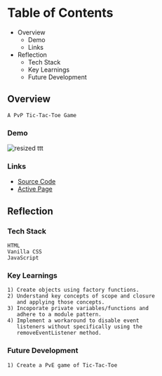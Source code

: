 # Table of Contents
- Overview
  - Demo
  - Links 
- Reflection
  - Tech Stack
  - Key Learnings
  - Future Development

 ## Overview
```
A PvP Tic-Tac-Toe Game
``` 
 ### Demo
 ![resized ttt](https://user-images.githubusercontent.com/40774386/197316587-c7e12d24-a9e8-4264-9256-5a24295804d5.gif)

 ### Links
 
 - [Source Code](https://github.com/daveparkster/tic-tac-toe)
 - [Active Page](https://daveparkster.github.io/tic-tac-toe/)
 
 ## Reflection
 ### Tech Stack
 ```
 HTML
 Vanilla CSS
 JavaScript
 ```
 ### Key Learnings
 ```
 1) Create objects using factory functions. 
 2) Understand key concepts of scope and closure
    and applying those concepts.
 3) Incoporate private variables/functions and
    adhere to a module pattern.
 4) Implement a workaround to disable event 
    listeners without specifically using the 
    removeEventListener method.
 ```
 ### Future Development
 ```
 1) Create a PvE game of Tic-Tac-Toe
 ```
